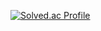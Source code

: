 [![Solved.ac Profile](http://mazassumnida.wtf/api/v2/generate_badge?boj=mooner92)](https://solved.ac/mooner92/)
